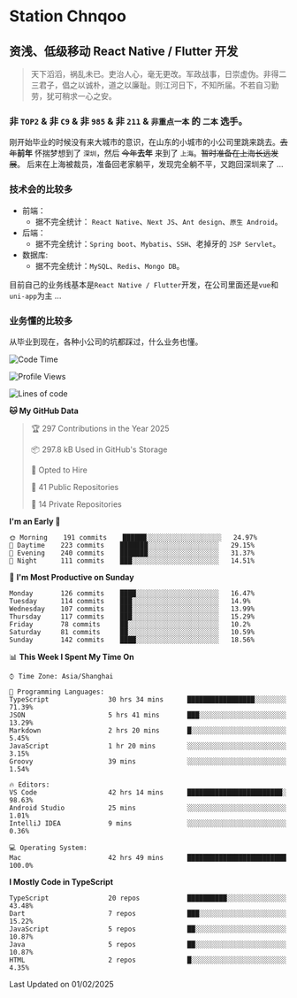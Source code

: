 # Station Chnqoo

## 资浅、低级移动 React Native / Flutter 开发

> 天下滔滔，祸乱未已。吏治人心，毫无更改。军政战事，日崇虚伪。非得二三君子，倡之以诚朴，道之以廉耻。则江河日下，不知所届。不若自习勤劳，犹可稍求一心之安。

### 非 `TOP2` & 非 `C9` & 非 `985` & 非 `211` & `非重点一本` 的 `二本` 选手。

刚开始毕业的时候没有来大城市的意识，在山东的小城市的小公司里跳来跳去。~~去年~~**前年** 怀揣梦想到了 `深圳`，然后 ~~今年~~**去年** 来到了 `上海`。~~暂时准备在上海长远发展~~。
后来在上海被裁员，准备回老家躺平，发现完全躺不平，又跑回深圳来了 ...

### 技术会的比较多

- 前端：
  - 据不完全统计： `React Native`、`Next JS`、`Ant design`、`原生 Android`。
- 后端：
  - 据不完全统计：`Spring boot`、`Mybatis`、`SSH`、老掉牙的 `JSP Servlet`。
- 数据库:
  - 据不完全统计：`MySQL`、`Redis`、`Mongo DB`。

目前自己的业务线基本是`React Native / Flutter`开发，在公司里面还是`vue`和`uni-app`为主 ...

### 业务懂的比较多

从毕业到现在，各种小公司的坑都踩过，什么业务也懂。

<!--START_SECTION:waka-->
![Code Time](http://img.shields.io/badge/Code%20Time-7%2C413%20hrs%2010%20mins-blue)

![Profile Views](http://img.shields.io/badge/Profile%20Views-0-blue)

![Lines of code](https://img.shields.io/badge/From%20Hello%20World%20I%27ve%20Written-499%20Thousand%20lines%20of%20code-blue)

**🐱 My GitHub Data** 

> 🏆 297 Contributions in the Year 2025
 > 
> 📦 297.8 kB Used in GitHub's Storage 
 > 
> 💼 Opted to Hire
 > 
> 📜 41 Public Repositories 
 > 
> 🔑 14 Private Repositories  
 > 
**I'm an Early 🐤** 

```text
🌞 Morning    191 commits    ██████░░░░░░░░░░░░░░░░░░░   24.97% 
🌆 Daytime    223 commits    ███████░░░░░░░░░░░░░░░░░░   29.15% 
🌃 Evening    240 commits    ███████░░░░░░░░░░░░░░░░░░   31.37% 
🌙 Night      111 commits    ███░░░░░░░░░░░░░░░░░░░░░░   14.51%

```
📅 **I'm Most Productive on Sunday** 

```text
Monday       126 commits    ████░░░░░░░░░░░░░░░░░░░░░   16.47% 
Tuesday      114 commits    ███░░░░░░░░░░░░░░░░░░░░░░   14.9% 
Wednesday    107 commits    ███░░░░░░░░░░░░░░░░░░░░░░   13.99% 
Thursday     117 commits    ███░░░░░░░░░░░░░░░░░░░░░░   15.29% 
Friday       78 commits     ██░░░░░░░░░░░░░░░░░░░░░░░   10.2% 
Saturday     81 commits     ██░░░░░░░░░░░░░░░░░░░░░░░   10.59% 
Sunday       142 commits    ████░░░░░░░░░░░░░░░░░░░░░   18.56%

```


📊 **This Week I Spent My Time On** 

```text
⌚︎ Time Zone: Asia/Shanghai

💬 Programming Languages: 
TypeScript               30 hrs 34 mins      █████████████████░░░░░░░░   71.39% 
JSON                     5 hrs 41 mins       ███░░░░░░░░░░░░░░░░░░░░░░   13.29% 
Markdown                 2 hrs 20 mins       █░░░░░░░░░░░░░░░░░░░░░░░░   5.45% 
JavaScript               1 hr 20 mins        ░░░░░░░░░░░░░░░░░░░░░░░░░   3.15% 
Groovy                   39 mins             ░░░░░░░░░░░░░░░░░░░░░░░░░   1.54%

🔥 Editors: 
VS Code                  42 hrs 14 mins      ████████████████████████░   98.63% 
Android Studio           25 mins             ░░░░░░░░░░░░░░░░░░░░░░░░░   1.01% 
IntelliJ IDEA            9 mins              ░░░░░░░░░░░░░░░░░░░░░░░░░   0.36%

💻 Operating System: 
Mac                      42 hrs 49 mins      █████████████████████████   100.0%

```

**I Mostly Code in TypeScript** 

```text
TypeScript               20 repos            ██████████░░░░░░░░░░░░░░░   43.48% 
Dart                     7 repos             ███░░░░░░░░░░░░░░░░░░░░░░   15.22% 
JavaScript               5 repos             ██░░░░░░░░░░░░░░░░░░░░░░░   10.87% 
Java                     5 repos             ██░░░░░░░░░░░░░░░░░░░░░░░   10.87% 
HTML                     2 repos             █░░░░░░░░░░░░░░░░░░░░░░░░   4.35%

```



 Last Updated on 01/02/2025
<!--END_SECTION:waka-->

<!---
ChenqiaoStation/ChenqiaoStation is a ✨ special ✨ repository because its `README.md` (this file) appears on your GitHub profile.
You can click the Preview link to take a look at your changes.
--->
